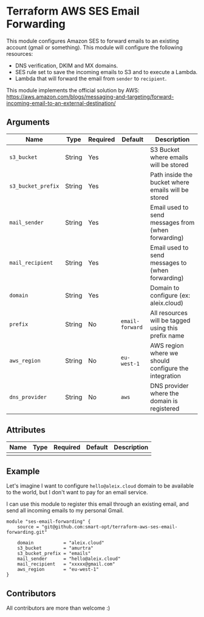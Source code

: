 # Terraform AWS SES Email Forwarding

This module configures Amazon SES to forward emails to an existing account (gmail or something). This module will configure the following resources:

- DNS verification, DKIM and MX domains.
- SES rule set to save the incoming emails to S3 and to execute a Lambda.
- Lambda that will forward the email from `sender` to `recipient`.

This module implements the official solution by AWS:
https://aws.amazon.com/blogs/messaging-and-targeting/forward-incoming-email-to-an-external-destination/

## Arguments

| Name               | Type   | Required | Default         | Description                                          |
| ------------------ | ------ | -------- | --------------- | ---------------------------------------------------- |
| `s3_bucket`        | String | Yes      |                 | S3 Bucket where emails will be stored                |
| `s3_bucket_prefix` | String | Yes      |                 | Path inside the bucket where emails will be stored   |
| `mail_sender`      | String | Yes      |                 | Email used to send messages from (when forwarding)   |
| `mail_recipient`   | String | Yes      |                 | Email used to send messages to (when forwarding)     |
| `domain`           | String | Yes      |                 | Domain to configure (ex: aleix.cloud)                |
| `prefix`           | String | No       | `email-forward` | All resources will be tagged using this prefix name  |
| `aws_region`       | String | No       | `eu-west-1`     | AWS region where we should configure the integration |
| `dns_provider`     | String | No       | `aws`           | DNS provider where the domain is registered          |

## Attributes

| Name | Type | Required | Default | Description |
| ---- | ---- | -------- | ------- | ----------- |
|      |      |          |         |             |

## Example

Let's imagine I want to configure `hello@aleix.cloud` domain to be available to the world, but I don't want to pay for an email service.

I can use this module to register this email through an existing email, and send all incoming emails to my personal Gmail.

```
module "ses-email-forwarding" {
    source = "git@github.com:smart-opt/terraform-aws-ses-email-forwarding.git"

    domain           = "aleix.cloud"
    s3_bucket        = "amurtra"
    s3_bucket_prefix = "emails"
    mail_sender      = "hello@aleix.cloud"
    mail_recipient   = "xxxxx@gmail.com"
    aws_region       = "eu-west-1"
}
```

## Contributors

All contributors are more than welcome :)
